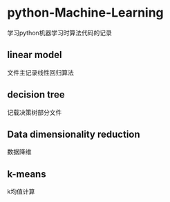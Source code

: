 # python-Machine-Learning
学习python机器学习时算法代码的记录


## linear model 

文件主记录线性回归算法

## decision tree 

记载决策树部分文件

## Data dimensionality reduction 

数据降维

## k-means 

k均值计算

